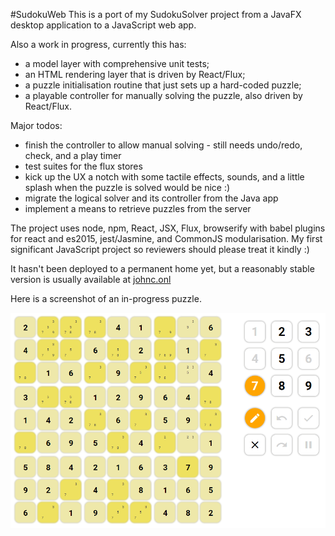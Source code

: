 #SudokuWeb
This is a port of my SudokuSolver project from a JavaFX desktop application to a JavaScript web app.

Also a work in progress, currently this has:
* a model layer with comprehensive unit tests;
* an HTML rendering layer that is driven by React/Flux;
* a puzzle initialisation routine that just sets up a hard-coded puzzle;
* a playable controller for manually solving the puzzle, also driven by React/Flux.

Major todos:
* finish the controller to allow manual solving - still needs undo/redo, check, and a play timer
* test suites for the flux stores
* kick up the UX a notch with some tactile effects, sounds, and a little splash when the puzzle is solved would be nice :)
* migrate the logical solver and its controller from the Java app
* implement a means to retrieve puzzles from the server

The project uses node, npm, React, JSX, Flux, browserify with babel plugins for react and es2015, jest/Jasmine, and CommonJS modularisation. My first significant JavaScript project so reviewers should please treat it kindly :)

It hasn't been deployed to a permanent home yet, but a reasonably stable version is usually available at [johnc.onl](http://johnc.onl)

Here is a screenshot of an in-progress puzzle.

![Solving a puzzle](screenshot.png?raw=true)